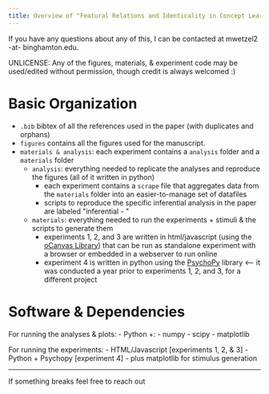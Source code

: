 ```yaml
---
title: Overview of "Featural Relations and Identicality in Concept Learning"
---
```


If you have any questions about any of this, I can be contacted at mwetzel2 -at- binghamton.edu. 

UNLICENSE: Any of the figures, materials, & experiment code may be used/edited without permission, though credit is always welcomed :)


# Basic Organization

<!-- - `manuscript.md` paper as a markdown file -->
- `.bib` bibtex of all the references used in the paper (with duplicates and orphans)
- `figures` contains all the figures used for the manuscript. 
- `materials & analysis`: each experiment contains a `analysis` folder and a `materials` folder
    - `analysis`: everything needed to replicate the analyses and reproduce the figures (all of it written in python)
        - each experiment contains a `scrape` file that aggregates data from the `materials` folder into an easier-to-manage set of datafiles
        - scripts to reproduce the specific inferential analysis in the paper are labeled "inferential - "
    - `materials`: everything needed to run the experiments + stimuli & the scripts to generate them
        - experiments 1, 2, and 3 are written in html/javascript (using the [oCanvas Library](http://ocanvas.org/)) that can be run as standalone experiment with a browser or embedded in a webserver to run online
        - experiment 4 is written in python using the [PsychoPy](https://www.psychopy.org/) library <-- it was conducted a year prior to experiments 1, 2, and 3, for a different project

# Software & Dependencies

For running the analyses & plots:
    - Python +:
        - numpy
        - scipy
        - matplotlib

For running the experiments:
    - HTML/Javascript [experiments 1, 2, & 3]
    - Python + Psychopy [experiment 4]
        - plus matplotlib for stimulus generation

---

If something breaks feel free to reach out